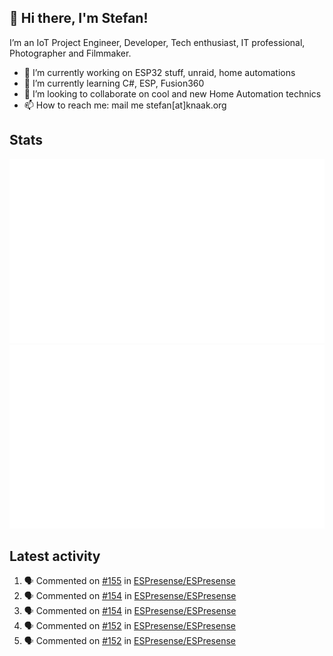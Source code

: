 ## 👋 Hi there, I'm Stefan!
I’m an IoT Project Engineer, Developer, Tech enthusiast, IT professional, Photographer and Filmmaker.

- 🔭 I’m currently working on ESP32 stuff, unraid, home automations
- 🌱 I’m currently learning C#, ESP, Fusion360
- 👯 I’m looking to collaborate on cool and new Home Automation technics
- 📫 How to reach me: mail me stefan[at]knaak.org

## Stats

![](https://github.com/corgan2222/github-stats/blob/master/generated/overview.svg) ![](https://github.com/corgan2222/github-stats/blob/master/generated/languages.svg)


## Latest activity

<!--START_SECTION:activity-->
1. 🗣 Commented on [#155](https://github.com/ESPresense/ESPresense/issues/155) in [ESPresense/ESPresense](https://github.com/ESPresense/ESPresense)
2. 🗣 Commented on [#154](https://github.com/ESPresense/ESPresense/issues/154) in [ESPresense/ESPresense](https://github.com/ESPresense/ESPresense)
3. 🗣 Commented on [#154](https://github.com/ESPresense/ESPresense/issues/154) in [ESPresense/ESPresense](https://github.com/ESPresense/ESPresense)
4. 🗣 Commented on [#152](https://github.com/ESPresense/ESPresense/issues/152) in [ESPresense/ESPresense](https://github.com/ESPresense/ESPresense)
5. 🗣 Commented on [#152](https://github.com/ESPresense/ESPresense/issues/152) in [ESPresense/ESPresense](https://github.com/ESPresense/ESPresense)
<!--END_SECTION:activity-->

<!--

